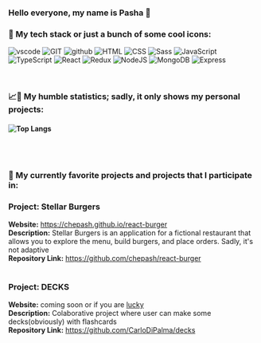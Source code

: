 ### Hello everyone, my name is Pasha 👋<br>

### 🔨 My tech stack or just a bunch of some cool icons:

<p align="left">
  <img src="https://skillicons.dev/icons?i=vscode" title="vscode"/>
  <img src="https://skillicons.dev/icons?i=git" title="GIT"/>
  <img src="https://skillicons.dev/icons?i=github" title="github"/>
  <img src="https://skillicons.dev/icons?i=html" title="HTML"/>
  <img src="https://skillicons.dev/icons?i=css" title="CSS"/>
  <img src="https://skillicons.dev/icons?i=sass" title="Sass"/>
  <img src="https://skillicons.dev/icons?i=js" title="JavaScript"/>
  <img src="https://skillicons.dev/icons?i=ts" title="TypeScript"/>
  <img src="https://skillicons.dev/icons?i=react" title="React"/>
  <img src="https://skillicons.dev/icons?i=redux" title="Redux"/>
  <img src="https://skillicons.dev/icons?i=nodejs" title="NodeJS" />
  <img src="https://skillicons.dev/icons?i=mongodb" title="MongoDB"/>
  <img src="https://skillicons.dev/icons?i=express" title="Express"/>
</p></br>

### 📈🐌 My humble statistics; sadly, it only shows my personal projects:

#### ![Top Langs](https://github-readme-stats.vercel.app/api/top-langs/?username=chepash&theme=tokyonight&layout=compact)

</br>
</br>

### 🌱 My currently favorite projects and projects that I participate in:

### Project: Stellar Burgers

**Website:** https://chepash.github.io/react-burger</br>
**Description:** Stellar Burgers is an application for a fictional restaurant that allows you to explore the menu, build burgers, and place orders. Sadly, it's not adaptive</br>
**Repository Link:** https://github.com/chepash/react-burger</br>
</br>

### Project: DECKS

**Website:** coming soon or if you are [lucky](https://decks.ddns.net/)</br>
**Description:** Colaborative project where user can make some decks(obviously) with flashcards</br>
**Repository Link:** https://github.com/CarloDiPalma/decks</br>
